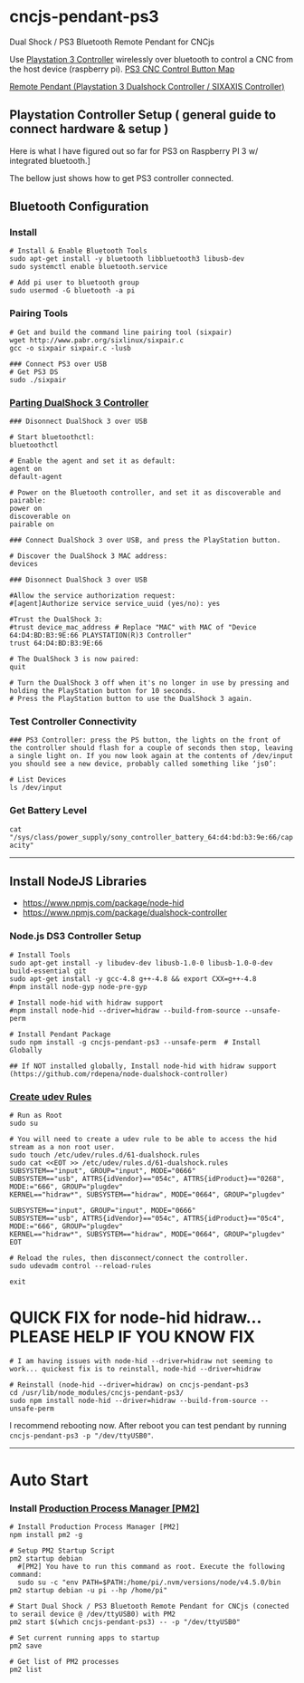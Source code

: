# cncjs-pendant-ps3
Dual Shock / PS3 Bluetooth Remote Pendant for CNCjs

Use [Playstation 3 Controller](https://www.playstation.com/en-us/explore/accessories/dualshock-3-ps3/) wirelessly over bluetooth to control a CNC from the host device (raspberry pi). [PS3 CNC Control Button Map](https://docs.google.com/drawings/d/1PdNYWQexs-ckQcoG5lmz6B-brYfwW1SJI2Fqjip_APQ/edit?usp=sharing)

[Remote Pendant (Playstation 3 Dualshock Controller / SIXAXIS Controller)](https://github.com/cheton/cnc/issues/103)

## Playstation Controller Setup ( general guide to connect hardware & setup )

Here is what I have figured out so far for PS3 on Raspberry PI 3 w/ integrated bluetooth.]

The bellow just shows how to get PS3 controller connected.


## Bluetooth Configuration

### Install
```
# Install & Enable Bluetooth Tools
sudo apt-get install -y bluetooth libbluetooth3 libusb-dev
sudo systemctl enable bluetooth.service

# Add pi user to bluetooth group
sudo usermod -G bluetooth -a pi
```

### Pairing Tools
```
# Get and build the command line pairing tool (sixpair)
wget http://www.pabr.org/sixlinux/sixpair.c
gcc -o sixpair sixpair.c -lusb

### Connect PS3 over USB
# Get PS3 DS 
sudo ./sixpair
```

### [Parting DualShock 3 Controller](https://wiki.gentoo.org/wiki/Sony_DualShock)
```
### Disonnect DualShock 3 over USB

# Start bluetoothctl:
bluetoothctl

# Enable the agent and set it as default:
agent on
default-agent

# Power on the Bluetooth controller, and set it as discoverable and pairable:
power on
discoverable on
pairable on

### Connect DualShock 3 over USB, and press the PlayStation button.

# Discover the DualShock 3 MAC address:
devices

### Disonnect DualShock 3 over USB

#Allow the service authorization request:
#[agent]Authorize service service_uuid (yes/no): yes

#Trust the DualShock 3:
#trust device_mac_address # Replace "MAC" with MAC of "Device 64:D4:BD:B3:9E:66 PLAYSTATION(R)3 Controller"
trust 64:D4:BD:B3:9E:66 

# The DualShock 3 is now paired:
quit

# Turn the DualShock 3 off when it's no longer in use by pressing and holding the PlayStation button for 10 seconds.
# Press the PlayStation button to use the DualShock 3 again.
```

### Test Controller Connectivity
```
### PS3 Controller: press the PS button, the lights on the front of the controller should flash for a couple of seconds then stop, leaving a single light on. If you now look again at the contents of /dev/input you should see a new device, probably called something like ‘js0’:

# List Devices
ls /dev/input
```

### Get Battery Level
`cat "/sys/class/power_supply/sony_controller_battery_64:d4:bd:b3:9e:66/capacity"`

----------------------------------------

## Install NodeJS Libraries
 - https://www.npmjs.com/package/node-hid
 - https://www.npmjs.com/package/dualshock-controller

### Node.js DS3 Controller Setup
```
# Install Tools
sudo apt-get install -y libudev-dev libusb-1.0-0 libusb-1.0-0-dev build-essential git
sudo apt-get install -y gcc-4.8 g++-4.8 && export CXX=g++-4.8
#npm install node-gyp node-pre-gyp

# Install node-hid with hidraw support
#npm install node-hid --driver=hidraw --build-from-source --unsafe-perm

# Install Pendant Package
sudo npm install -g cncjs-pendant-ps3 --unsafe-perm  # Install Globally

## If NOT installed globally, Install node-hid with hidraw support (https://github.com/rdepena/node-dualshock-controller)
```

### [Create udev Rules](https://github.com/rdepena/node-dualshock-controller#-create-udev-rules)
```
# Run as Root
sudo su

# You will need to create a udev rule to be able to access the hid stream as a non root user.
sudo touch /etc/udev/rules.d/61-dualshock.rules
sudo cat <<EOT >> /etc/udev/rules.d/61-dualshock.rules
SUBSYSTEM=="input", GROUP="input", MODE="0666"
SUBSYSTEM=="usb", ATTRS{idVendor}=="054c", ATTRS{idProduct}=="0268", MODE:="666", GROUP="plugdev"
KERNEL=="hidraw*", SUBSYSTEM=="hidraw", MODE="0664", GROUP="plugdev"

SUBSYSTEM=="input", GROUP="input", MODE="0666"
SUBSYSTEM=="usb", ATTRS{idVendor}=="054c", ATTRS{idProduct}=="05c4", MODE:="666", GROUP="plugdev"
KERNEL=="hidraw*", SUBSYSTEM=="hidraw", MODE="0664", GROUP="plugdev"
EOT

# Reload the rules, then disconnect/connect the controller.
sudo udevadm control --reload-rules

exit
```

# QUICK FIX for node-hid hidraw... PLEASE HELP IF YOU KNOW FIX
```
# I am having issues with node-hid --driver=hidraw not seeming to work... quickest fix is to reinstall, node-hid --driver=hidraw 

# Reinstall (node-hid --driver=hidraw) on cncjs-pendant-ps3
cd /usr/lib/node_modules/cncjs-pendant-ps3/
sudo npm install node-hid --driver=hidraw --build-from-source --unsafe-perm
```

I recommend rebooting now.
After reboot you can test pendant by running `cncjs-pendant-ps3 -p "/dev/ttyUSB0"`.

----------------------------------------

# Auto Start

### Install [Production Process Manager [PM2]](http://pm2.io)
```
# Install Production Process Manager [PM2]
npm install pm2 -g

# Setup PM2 Startup Script
pm2 startup debian
  #[PM2] You have to run this command as root. Execute the following command:
  sudo su -c "env PATH=$PATH:/home/pi/.nvm/versions/node/v4.5.0/bin pm2 startup debian -u pi --hp /home/pi"

# Start Dual Shock / PS3 Bluetooth Remote Pendant for CNCjs (conected to serail device @ /dev/ttyUSB0) with PM2
pm2 start $(which cncjs-pendant-ps3) -- -p "/dev/ttyUSB0"

# Set current running apps to startup
pm2 save

# Get list of PM2 processes
pm2 list
```
